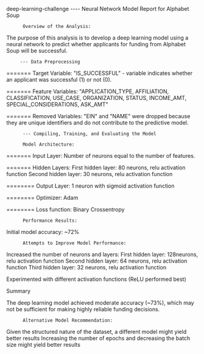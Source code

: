 deep-learning-challenge ---- Neural Network Model Report for Alphabet Soup

          Overview of the Analysis:

The purpose of this analysis is to develop a deep learning model using a neural network to predict whether applicants for funding from Alphabet Soup will be successful. 


         --- Data Preprocessing

======= Target Variable: "IS_SUCCESSFUL" - variable indicates whether an applicant was successful (1) or not (0).

======= Feature Variables: "APPLICATION_TYPE, AFFILIATION, CLASSIFICATION, USE_CASE, ORGANIZATION, STATUS, INCOME_AMT, SPECIAL_CONSIDERATIONS, ASK_AMT" 

======= Removed Variables: "EIN" and "NAME" were dropped because they are unique identifiers and do not contribute to the predictive model.

          --- Compiling, Training, and Evaluating the Model

          Model Architecture:

=======   Input Layer: 
          Number of neurons equal to the number of features.

=======   Hidden Layers:
          First hidden layer: 80 neurons, relu activation function
          Second hidden layer: 30 neurons, relu activation function

========  Output Layer:
          1 neuron with sigmoid activation function

========  Optimizer: 
          Adam

========  Loss function: 
          Binary Crossentropy

         
          Performance Results:

Initial model accuracy: ~72%



          Attempts to Improve Model Performance:

Increased the number of neurons and layers:
          First hidden layer: 128neurons, relu activation function
          Second hidden layer: 64 neurons, relu activation function
          Third hidden layer: 32 neurons, relu activation function

Experimented with different activation functions (ReLU performed best)

Summary

The deep learning model achieved moderate accuracy (~73%), which may not be sufficient for making highly reliable funding decisions.

          Alternative Model Recommendation:

Given the structured nature of the dataset, a different model might yield better results
Increasing the number of epochs and decreasing the batch size might yield better results

